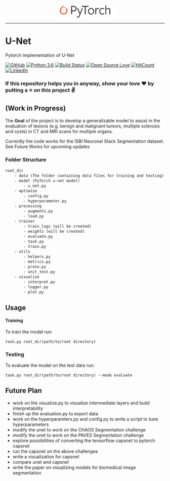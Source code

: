 <p align="center"><img width="40%" src="logo/Pytorch_logo.png" /></p>

--------------------------------------------------------------------------------
# U-Net
Pytorch implementation of U-Net

[![GitHub](https://img.shields.io/github/license/mashape/apistatus.svg)](https://opensource.org/licenses/MIT)
[![Python 3.6](https://img.shields.io/badge/Python-3.6-blue.svg)](https://www.python.org/downloads/release/python-360/)
[![Build Status](https://travis-ci.com/mukeshmithrakumar/U-Net.svg?branch=master)](https://travis-ci.com/mukeshmithrakumar/U-Net)
[![Open Source Love](https://badges.frapsoft.com/os/v2/open-source.png?v=103)](https://github.com/ellerbrock/open-source-badges/)
[![HitCount](http://hits.dwyl.io/mukeshmithrakumar/U-Net.svg)](http://hits.dwyl.io/mukeshmithrakumar/U-Net)
[![LinkedIn](https://img.shields.io/badge/LinkedIn-blue.svg)](https://www.linkedin.com/in/mukesh-mithrakumar/)

### If this repository helps you in anyway, show your love :heart: by putting a :star: on this project :v:

## (Work in Progress)

The __Goal__ of the project is to develop a generalizable model to assist in the evaluation of lesions 
(e.g. benign and malignant tumors, multiple sclerosis and cysts) in CT and MRI scans for multiple organs.

Currently the code works for the ISBI Neuronal Stack Segmentation dataset. 
See Future Works for upcoming updates

### Folder Structure

```
root_dir
    - data (The folder containing data files for training and testing)
    - model (PyTorch u-net model)
        - u_net.py
    - optimize
        - config.py
        - hyperparameter.py
    - processing
        - augments.py
        - load.py
    - trainer
        - train_logs (will be created)
        - weights (will be created)
        - evaluate.py
        - task.py
        - train.py
    - utils
        - helpers.py
        - metrics.py
        - proto.py
        - unit_test.py
    - visualize
        - interpret.py
        - logger.py
        - plot.py
```

## Usage

#### Training
To train the model run:
```
task.py root_dir(path/to/root directory)
```

### Testing
To evaluate the model on the test data run:
```
task.py root_dir(path/to/root directory) --mode evaluate
```


## Future Plan
- work on the visualize.py to visualize intermediate layers and build interpretability
- finish up the evaluation.py to export data
- work on the hyperparamters.py and config.py to write a script to tune hyperparameters
- modify the unet to work on the CHAOS Segmentation challenge
- modify the unet to work on the PAVES Segmentation challenge
- explore possibilities of converting the tensorflow capsnet to pytorch capsnet
- run the capsnet on the above challenges
- write a visualization for capsnet
- compare unet and capsnet
- write the paper on visualizing models for biomedical image segmentation

